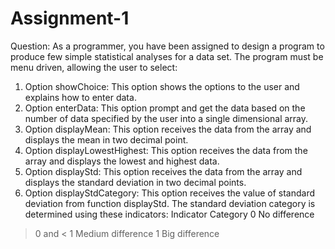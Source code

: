 # Assignment-1
Question: As a programmer, you have been assigned to design a program to produce few simple statistical
analyses for a data set. The program must be menu driven, allowing the user to select:
1. Option showChoice: This option shows the options to the user and explains how to enter data.
2. Option enterData: This option prompt and get the data based on the number of data specified
by the user into a single dimensional array.
3. Option displayMean: This option receives the data from the array and displays the mean in
two decimal point.
4. Option displayLowestHighest: This option receives the data from the array and displays
the lowest and highest data.
5. Option displayStd: This option receives the data from the array and displays the standard
deviation in two decimal points.
6. Option displayStdCategory: This option receives the value of standard deviation from
function displayStd. The standard deviation category is determined using these indicators:
Indicator Category
0 No difference
> 0 and < 1 Medium difference
> 1 Big difference
